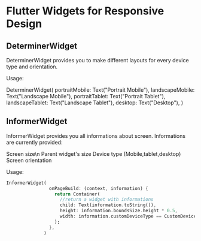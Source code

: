 # Flutter Widgets for Responsive Design

## DeterminerWidget
DeterminerWidget provides you to make different layouts for every device type and orientation.

Usage:

DeterminerWidget(
          portraitMobile: Text("Portrait Mobile"),
          landscapeMobile: Text("Landscape Mobile"),
          portraitTablet: Text("Portrait Tablet"),
          landscapeTablet: Text("Landscape Tablet"),
          desktop: Text("Desktop"),
        )
        
       
       
## InformerWidget
InformerWidget provides you all informations about screen.
Informations are currently provided:

Screen size\n
Parent widget's size
Device type (Mobile,tablet,desktop)
Screen orientation

Usage:

```dart
InformerWidget(
                onPageBuild: (context, information) {
                  return Container(
                    //return a widget with informations
                    child: Text(information.toString()),
                    height: information.boundsSize.height * 0.5,
                    width: information.customDeviceType == CustomDeviceType.mobile ? 100 : 300,
                  );
                },
              )
